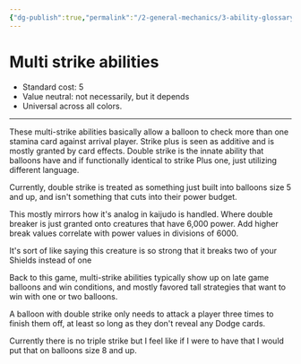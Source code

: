 ```yaml
---
{"dg-publish":true,"permalink":"/2-general-mechanics/3-ability-glossary/12-doublestrike-and-strike/"}
---
```


# Multi strike abilities 

- Standard cost: 5
- Value neutral: not necessarily, but it depends
- Universal across all colors.
---
These multi-strike abilities basically allow a balloon to check more than one stamina card against arrival player. Strike plus is seen as additive and is mostly granted by card effects. Double strike is the innate ability that balloons have and if functionally identical to strike Plus one, just utilizing different language.

Currently, double strike is treated as something just built into balloons size 5 and up, and isn't something that cuts into their power budget.

This mostly mirrors how it's analog in kaijudo is handled. Where double breaker is just granted onto creatures that have 6,000 power. Add higher break values correlate with power values in divisions of 6000.

It's sort of like saying this creature is so strong that it breaks two of your Shields instead of one

Back to this game, multi-strike abilities typically show up on late game balloons and win conditions, and mostly favored tall strategies that want to win with one or two balloons.

A balloon with double strike only needs to attack a player three times to finish them off, at least so long as they don't reveal any Dodge cards.

Currently there is no triple strike but I feel like if I were to have that I would put that on balloons size 8 and up.